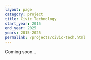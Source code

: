 ```yaml
---
layout: page
category: project
title: Civic Technology
start_year: 2015
end_year: 2025
years: 2015-2025
permalink: /projects/civic-tech.html
---
```

Coming soon...
